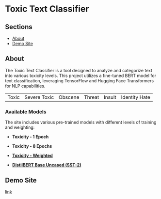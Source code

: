 # Toxic Text Classifier

## Sections

- [About](#about)
- [Demo Site](#demo)

## About <a id="about"></a>

The Toxic Text Classifier is a tool designed to analyze and categorize text into various toxicity levels. This project utilizes a fine-tuned BERT model for text classification, leveraging TensorFlow and Hugging Face Transformers for NLP capabilities.

|  |  |  |  |  |  |
| -------- | -------- | -------- | -------- | -------- | -------- |
| Toxic | Severe Toxic | Obscene | Threat | Insult | Identity Hate |

### <ins> Available Models </ins>

The site includes various pre-trained models with different levels of training and weighting:

- **Toxicity - 1 Epoch**

- **Toxicity - 8 Epochs**

- **[Toxicity - Weighted](https://huggingface.co/RobCaamano/toxicity_weighted)**

- **[DistilBERT Base Uncased (SST-2)](https://huggingface.co/distilbert/distilbert-base-uncased-finetuned-sst-2-english)**

## Demo Site <a id="demo"></a>

[link](https://sites.google.com/view/detecting-toxicity-in-text/home)
